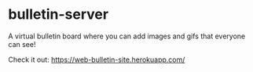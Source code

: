 # bulletin-server
A virtual bulletin board where you can add images and gifs that everyone can see!

Check it out: https://web-bulletin-site.herokuapp.com/
